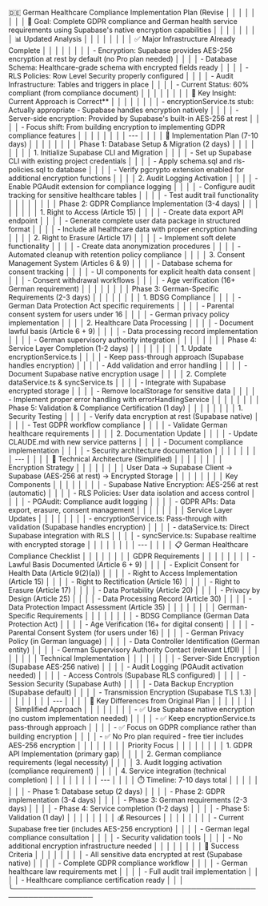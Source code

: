 🇩🇪 German Healthcare Compliance Implementation Plan (Revise │ │
│ │ │ │
│ │ 🎯 Goal: Complete GDPR compliance and German health service requirements using Supabase's native encryption capabilities │ │
│ │ │ │
│ │ 📊 Updated Analysis │ │
│ │ │ │
│ │ ✅ Major Infrastructure Already Complete │ │
│ │ │ │
│ │ - Encryption: Supabase provides AES-256 encryption at rest by default (no Pro plan needed) │ │
│ │ - Database Schema: Healthcare-grade schema with encrypted fields ready │ │
│ │ - RLS Policies: Row Level Security properly configured │ │
│ │ - Audit Infrastructure: Tables and triggers in place │ │
│ │ - Current Status: 60% compliant (from compliance document) │ │
│ │ │ │
│ │ 🔄 Key Insight: Current Approach is Correct\*\* │ │
│ │ │ │
│ │ - encryptionService.ts stub: Actually appropriate - Supabase handles encryption natively │ │
│ │ - Server-side encryption: Provided by Supabase's built-in AES-256 at rest │ │
│ │ - Focus shift: From building encryption to implementing GDPR compliance features │ │
│ │ │ │
│ │ --- │ │
│ │ 🚀 Implementation Plan (7-10 days) │ │
│ │ │ │
│ │ Phase 1: Database Setup & Migration (2 days) │ │
│ │ │ │
│ │ 1. Initialize Supabase CLI and Migration │ │
│ │ - Set up Supabase CLI with existing project credentials │ │
│ │ - Apply schema.sql and rls-policies.sql to database │ │
│ │ - Verify pgcrypto extension enabled for additional encryption functions │ │
│ │ 2. Audit Logging Activation │ │
│ │ - Enable PGAudit extension for compliance logging │ │
│ │ - Configure audit tracking for sensitive healthcare tables │ │
│ │ - Test audit trail functionality │ │
│ │ │ │
│ │ Phase 2: GDPR Compliance Implementation (3-4 days) │ │
│ │ │ │
│ │ 1. Right to Access (Article 15) │ │
│ │ - Create data export API endpoint │ │
│ │ - Generate complete user data package in structured format │ │
│ │ - Include all healthcare data with proper encryption handling │ │
│ │ 2. Right to Erasure (Article 17) │ │
│ │ - Implement soft delete functionality │ │
│ │ - Create data anonymization procedures │ │
│ │ - Automated cleanup with retention policy compliance │ │
│ │ 3. Consent Management System (Articles 6 & 9) │ │
│ │ - Database schema for consent tracking │ │
│ │ - UI components for explicit health data consent │ │
│ │ - Consent withdrawal workflows │ │
│ │ - Age verification (16+ German requirement) │ │
│ │ │ │
│ │ Phase 3: German-Specific Requirements (2-3 days) │ │
│ │ │ │
│ │ 1. BDSG Compliance │ │
│ │ - German Data Protection Act specific requirements │ │
│ │ - Parental consent system for users under 16 │ │
│ │ - German privacy policy implementation │ │
│ │ 2. Healthcare Data Processing │ │
│ │ - Document lawful basis (Article 6 + 9) │ │
│ │ - Data processing record implementation │ │
│ │ - German supervisory authority integration │ │
│ │ │ │
│ │ Phase 4: Service Layer Completion (1-2 days) │ │
│ │ │ │
│ │ 1. Update encryptionService.ts │ │
│ │ - Keep pass-through approach (Supabase handles encryption) │ │
│ │ - Add validation and error handling │ │
│ │ - Document Supabase native encryption usage │ │
│ │ 2. Complete dataService.ts & syncService.ts │ │
│ │ - Integrate with Supabase encrypted storage │ │
│ │ - Remove localStorage for sensitive data │ │
│ │ - Implement proper error handling with errorHandlingService │ │
│ │ │ │
│ │ Phase 5: Validation & Compliance Certification (1 day) │ │
│ │ │ │
│ │ 1. Security Testing │ │
│ │ - Verify data encryption at rest (Supabase native) │ │
│ │ - Test GDPR workflow compliance │ │
│ │ - Validate German healthcare requirements │ │
│ │ 2. Documentation Update │ │
│ │ - Update CLAUDE.md with new service patterns │ │
│ │ - Document compliance implementation │ │
│ │ - Security architecture documentation │ │
│ │ │ │
│ │ --- │ │
│ │ 🔧 Technical Architecture (Simplified) │ │
│ │ │ │
│ │ Encryption Strategy │ │
│ │ │ │
│ │ User Data → Supabase Client → Supabase (AES-256 at rest) → Encrypted Storage │ │
│ │ │ │
│ │ Key Components │ │
│ │ │ │
│ │ - Supabase Native Encryption: AES-256 at rest (automatic) │ │
│ │ - RLS Policies: User data isolation and access control │ │
│ │ - PGAudit: Compliance audit logging │ │
│ │ - GDPR APIs: Data export, erasure, consent management │ │
│ │ │ │
│ │ Service Layer Updates │ │
│ │ │ │
│ │ - encryptionService.ts: Pass-through with validation (Supabase handles encryption) │ │
│ │ - dataService.ts: Direct Supabase integration with RLS │ │
│ │ - syncService.ts: Supabase realtime with encrypted storage │ │
│ │ │ │
│ │ --- │ │
│ │ 📋 German Healthcare Compliance Checklist │ │
│ │ │ │
│ │ GDPR Requirements │ │
│ │ │ │
│ │ - Lawful Basis Documented (Article 6 + 9) │ │
│ │ - Explicit Consent for Health Data (Article 9(2)(a)) │ │
│ │ - Right to Access Implementation (Article 15) │ │
│ │ - Right to Rectification (Article 16) │ │
│ │ - Right to Erasure (Article 17) │ │
│ │ - Data Portability (Article 20) │ │
│ │ - Privacy by Design (Article 25) │ │
│ │ - Data Processing Record (Article 30) │ │
│ │ - Data Protection Impact Assessment (Article 35) │ │
│ │ │ │
│ │ German-Specific Requirements │ │
│ │ │ │
│ │ - BDSG Compliance (German Data Protection Act) │ │
│ │ - Age Verification (16+ for digital consent) │ │
│ │ - Parental Consent System (for users under 16) │ │
│ │ - German Privacy Policy (in German language) │ │
│ │ - Data Controller Identification (German entity) │ │
│ │ - German Supervisory Authority Contact (relevant LfDI) │ │
│ │ │ │
│ │ Technical Implementation │ │
│ │ │ │
│ │ - Server-Side Encryption (Supabase AES-256 native) │ │
│ │ - Audit Logging (PGAudit activation needed) │ │
│ │ - Access Controls (Supabase RLS configured) │ │
│ │ - Session Security (Supabase Auth) │ │
│ │ - Data Backup Encryption (Supabase default) │ │
│ │ - Transmission Encryption (Supabase TLS 1.3) │ │
│ │ │ │
│ │ --- │ │
│ │ 🎯 Key Differences from Original Plan │ │
│ │ │ │
│ │ Simplified Approach │ │
│ │ │ │
│ │ - ✅ Use Supabase native encryption (no custom implementation needed) │ │
│ │ - ✅ Keep encryptionService.ts pass-through approach │ │
│ │ - ✅ Focus on GDPR compliance rather than building encryption │ │
│ │ - ✅ No Pro plan required - free tier includes AES-256 encryption │ │
│ │ │ │
│ │ Priority Focus │ │
│ │ │ │
│ │ 1. GDPR API Implementation (primary gap) │ │
│ │ 2. German compliance requirements (legal necessity) │ │
│ │ 3. Audit logging activation (compliance requirement) │ │
│ │ 4. Service integration (technical completion) │ │
│ │ │ │
│ │ --- │ │
│ │ ⏱️ Timeline: 7-10 days total │ │
│ │ │ │
│ │ - Phase 1: Database setup (2 days) │ │
│ │ - Phase 2: GDPR implementation (3-4 days) │ │
│ │ - Phase 3: German requirements (2-3 days) │ │
│ │ - Phase 4: Service completion (1-2 days) │ │
│ │ - Phase 5: Validation (1 day) │ │
│ │ │ │
│ │ 💰 Resources │ │
│ │ │ │
│ │ - Current Supabase free tier (includes AES-256 encryption) │ │
│ │ - German legal compliance consultation │ │
│ │ - Security validation tools │ │
│ │ - No additional encryption infrastructure needed │ │
│ │ │ │
│ │ 🎯 Success Criteria │ │
│ │ │ │
│ │ - All sensitive data encrypted at rest (Supabase native) │ │
│ │ - Complete GDPR compliance workflow │ │
│ │ - German healthcare law requirements met │ │
│ │ - Full audit trail implementation │ │
│ │ - Healthcare compliance certification ready │ │
│ ╰──────────────────────────────────────────────────────────────────
